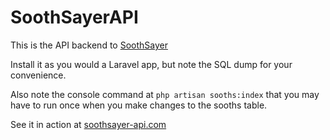 <h1>SoothSayerAPI</h1>

This is the API backend to <a href="https://github.com/JustinLawrenceMS/SoothSayer">SoothSayer</a>

Install it as you would a Laravel app, but note the SQL dump for your convenience.

Also note the console command at ```php artisan sooths:index``` that you may have to
run once when you make changes to the sooths table.

See it in action at <a href="https://soothsayer-api.com">soothsayer-api.com</a>
